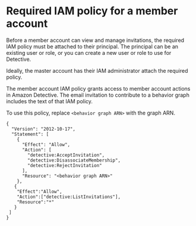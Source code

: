 # Required IAM policy for a member account<a name="member-account-iam-policy"></a>

Before a member account can view and manage invitations, the required IAM policy must be attached to their principal\. The principal can be an existing user or role, or you can create a new user or role to use for Detective\.

Ideally, the master account has their IAM administrator attach the required policy\.

The member account IAM policy grants access to member account actions in Amazon Detective\. The email invitation to contribute to a behavior graph includes the text of that IAM policy\.

To use this policy, replace `<behavior graph ARN>` with the graph ARN\.

```
{
  "Version": "2012-10-17",
  "Statement": [
    {
      "Effect": "Allow",
      "Action": [
        "detective:AcceptInvitation",
        "detective:DisassociateMembership",
        "detective:RejectInvitation"
      ],
      "Resource": "<behavior graph ARN>"
    },
   {
    "Effect":"Allow",
    "Action":["detective:ListInvitations"],
    "Resource":"*"
   }
 ]
}
```